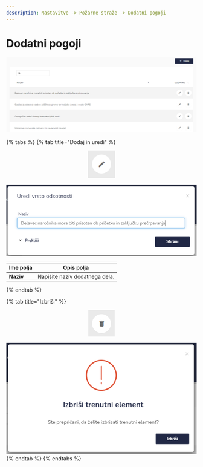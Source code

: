 ```yaml
---
description: Nastavitve -> Požarne straže -> Dodatni pogoji
---
```


# Dodatni pogoji

![](../../.gitbook/assets/N_5_pozarne_straze_3_dodatni_pogoji_pogled.PNG)

{% tabs %}
{% tab title="Dodaj in uredi" %}
<div align="center"><img src="../../.gitbook/assets/Knjiga_ikona_pisalo (5).png" alt="Ikona za urejanje."></div>

![](../../.gitbook/assets/N_5_pozarne_straze_3_dodatni_pogoji_uredi.PNG)



| Ime polja | Opis polja                     |
| --------- | ------------------------------ |
| **Naziv** | Napišite naziv dodatnega dela. |
{% endtab %}

{% tab title="Izbriši" %}
<div align="center"><img src="../../.gitbook/assets/Knjiga_ikona_izbris.png" alt="Ikona za brisanje."></div>

![](../../.gitbook/assets/N_5_pozarne_straze_1_opravljenje_del_izbrisi.PNG)
{% endtab %}
{% endtabs %}

###
